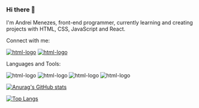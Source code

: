### Hi there 👋

I'm Andrei Menezes, front-end programmer, currently learning and creating projects with HTML, CSS, JavaScript and React.

Connect with me:

<a href="https://www.instagram.com/andreimenezes/"><img src="https://img.shields.io/badge/Instagram-E4405F?style=for-the-badge&logo=instagram&logoColor=white" alt=html-logo /></a>
<a href="https://www.linkedin.com/in/andrei-menezes-maurente-8993a223a/"><img src="https://img.shields.io/badge/LinkedIn-0077B5?style=for-the-badge&logo=linkedin&logoColor=white" alt=html-logo /></a>

Languages and Tools:

<img src="https://img.shields.io/badge/HTML5-E34F26?style=for-the-badge&logo=html5&logoColor=white" alt="html-logo" />
<img src="https://img.shields.io/badge/CSS-239120?&style=for-the-badge&logo=css3&logoColor=white" alt="html-logo" />
<img src="https://img.shields.io/badge/JavaScript-F7DF1E?style=for-the-badge&logo=javascript&logoColor=black" alt="html-logo" />
<img src="https://img.shields.io/badge/React-20232A?style=for-the-badge&logo=react&logoColor=61DAFB" alt="html-logo" />

[![Anurag's GitHub stats](https://github-readme-stats.vercel.app/api?username=AndreiMenezes)](https://github.com/anuraghazra/github-readme-stats)

[![Top Langs](https://github-readme-stats.vercel.app/api/top-langs/?username=AndreiMenezes)](https://github.com/anuraghazra/github-readme-stats)

